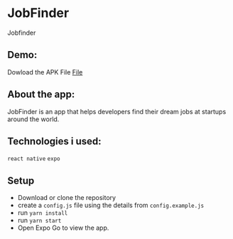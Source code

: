 # JobFinder

Jobfinder

## Demo:

Dowload the APK File [File](https://drive.google.com/file/d/10QNrpS9Ck-2G8RPg8I_Zy9V0nm6ynXE7/view?usp=sharing)

## About the app:

JobFinder is an app that helps developers find their dream jobs at startups around the world.

## Technologies i used:

`react native` `expo`

## Setup

- Download or clone the repository
- create a `config.js` file using the details from `config.example.js`
- run `yarn install`
- run `yarn start`
- Open Expo Go to view the app.
